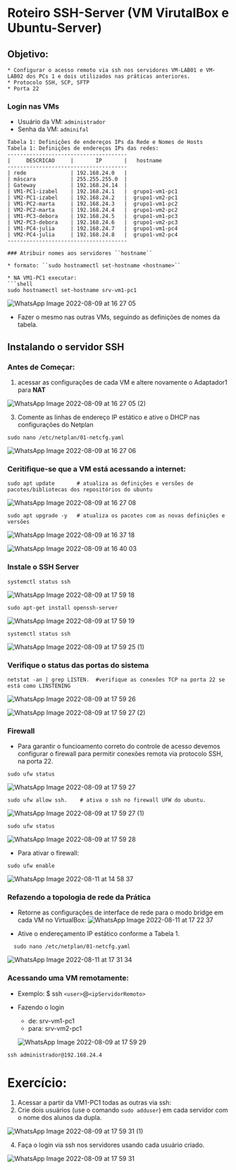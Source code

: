 # Roteiro SSH-Server (VM VirutalBox e Ubuntu-Server)

## Objetivo:
    * Configurar o acesso remoto via ssh nos servidores VM-LAB01 e VM-LAB02 dos PCs 1 e dois utilizados nas práticas anteriores.
    * Protocolo SSH, SCP, SFTP 
    * Porta 22
### Login nas VMs

* Usuário da VM: ``administrador``
* Senha da VM: ``adminifal``


```
Tabela 1: Definições de endereços IPs da Rede e Nomes de Hosts
Tabela 1: Definições de endereços IPs das redes:
--------------------------------------
|     DESCRICAO     |       IP       |   hostname
--------------------------------------
| rede              | 192.168.24.0   |  
| máscara           | 255.255.255.0  | 
| Gateway           | 192.168.24.14  |  
| VM1-PC1-izabel    | 192.168.24.1   |  grupo1-vm1-pc1
| VM2-PC1-izabel    | 192.168.24.2   |  grupo1-vm2-pc1
| VM1-PC2-marta     | 192.168.24.3   |  grupo1-vm1-pc2
| VM2-PC2-marta     | 192.168.24.4   |  grupo1-vm2-pc2
| VM1-PC3-debora    | 192.168.24.5   |  grupo1-vm1-pc3
| VM2-PC3-debora    | 192.168.24.6   |  grupo1-vm2-pc3
| VM1-PC4-julia     | 192.168.24.7   |  grupo1-vm1-pc4
| VM2-PC4-julia     | 192.168.24.8   |  grupo1-vm2-pc4
--------------------------------------

### Atribuir nomes aos servidores ``hostname``

* formato: ``sudo hostnamectl set-hostname <hostname>``

* NA VM1-PC1 executar:
```shell
sudo hostnamectl set-hostname srv-vm1-pc1
```
![WhatsApp Image 2022-08-09 at 16 27 05](https://user-images.githubusercontent.com/103062784/184226890-e578f926-69a9-452c-88dc-7ba97191a5b3.jpeg)

* Fazer o mesmo nas outras VMs, seguindo as definições de nomes da tabela.


## Instalando o servidor SSH

### Antes de Começar:
   1. acessar as configurações de cada VM e altere novamente o Adaptador1 para **NAT**
   
![WhatsApp Image 2022-08-09 at 16 27 05 (2)](https://user-images.githubusercontent.com/103062784/184227599-655311a3-af26-4c62-87e5-15f68e266531.jpeg)

   3. Comente as linhas de endereço IP estático e ative o DHCP nas configurações do Netplan
  ```shell
  sudo nano /etc/netplan/01-netcfg.yaml
  ```
  
  ![WhatsApp Image 2022-08-09 at 16 27 06](https://user-images.githubusercontent.com/103062784/184228132-af7598c3-6cb5-4912-b5f4-beb61af9e791.jpeg)

   
### Ceritifique-se que a VM está acessando a internet:

```shell
sudo apt update       # atualiza as definições e versões de pacotes/bibliotecas dos repositórios do ubuntu
```

![WhatsApp Image 2022-08-09 at 16 27 08](https://user-images.githubusercontent.com/103062784/184228903-ba58cd57-6ce8-4181-9413-5636a9904f43.jpeg)

```shell
sudo apt upgrade -y   # atualiza os pacotes com as novas definições e versões 
```

![WhatsApp Image 2022-08-09 at 16 37 18](https://user-images.githubusercontent.com/103062784/184229438-99c8d006-a4ac-4109-a725-153e2724a63a.jpeg)


![WhatsApp Image 2022-08-09 at 16 40 03](https://user-images.githubusercontent.com/103062784/184230024-ba20e666-0571-40ae-89a7-4659e5db0465.jpeg)

### Instale o SSH Server

```shell
systemctl status ssh
```
![WhatsApp Image 2022-08-09 at 17 59 18](https://user-images.githubusercontent.com/103062784/184231049-750b3141-a30b-499c-bfbf-6b5fa95bf317.jpeg)


``` shell
sudo apt-get install openssh-server
```

![WhatsApp Image 2022-08-09 at 17 59 19](https://user-images.githubusercontent.com/103062784/184231225-f585a94b-4ccd-4596-87d9-67a9e1b7a202.jpeg)

```shell
systemctl status ssh
```
![WhatsApp Image 2022-08-09 at 17 59 25 (1)](https://user-images.githubusercontent.com/103062784/184234321-5a2f81d0-4a82-4749-bc08-c97b6de1befd.jpeg)


### Verifique o status das portas do sistema
```
netstat -an | grep LISTEN.  #verifique as conexões TCP na porta 22 se está como LINSTENING
```

![WhatsApp Image 2022-08-09 at 17 59 26](https://user-images.githubusercontent.com/103062784/184234379-f14be003-1f5f-4035-a94a-62d762fd1046.jpeg)

![WhatsApp Image 2022-08-09 at 17 59 27 (2)](https://user-images.githubusercontent.com/103062784/184234550-f1c3a047-c69b-4f71-b692-da15e9fca324.jpeg)


### Firewall 
* Para garantir o funcioamento correto do controle de acesso devemos configurar o firewall para permitir conexões remota via protocolo SSH, na porta 22.
 
```shell
sudo ufw status
```
![WhatsApp Image 2022-08-09 at 17 59 27](https://user-images.githubusercontent.com/103062784/184233376-baf13abf-44ae-400e-976c-eea5182f49b4.jpeg)


```shell
sudo ufw allow ssh.    # ativa o ssh no firewall UFW do ubuntu.
```
![WhatsApp Image 2022-08-09 at 17 59 27 (1)](https://user-images.githubusercontent.com/103062784/184233489-461048d0-50a7-439f-91ff-05fb881d7da1.jpeg)

```shell
sudo ufw status
```
![WhatsApp Image 2022-08-09 at 17 59 28](https://user-images.githubusercontent.com/103062784/184233663-219d022e-1499-4f97-ae3b-49e3223a220f.jpeg)

* Para ativar o firewall:
```shell 
sudo ufw enable
```
![WhatsApp Image 2022-08-11 at 14 58 37](https://user-images.githubusercontent.com/103062784/184233768-f678988c-80f6-4e18-ba64-8418206d535b.jpeg)


### Refazendo a topologia de rede da Prática
* Retorne as configurações de interface de rede para o modo bridge em cada VM no VirtualBox:
![WhatsApp Image 2022-08-11 at 17 22 37](https://user-images.githubusercontent.com/103062784/184235445-1e172bac-74d3-4f1e-97d6-c45393859610.jpeg)


* Ative o endereçamento IP estático conforme a Tabela 1.
```shell
  sudo nano /etc/netplan/01-netcfg.yaml
  ```
  
![WhatsApp Image 2022-08-11 at 17 31 34](https://user-images.githubusercontent.com/103062784/184238748-52c18fd1-3991-4ad2-be89-71995015bd81.jpeg)

### Acessando uma VM remotamente:

* Exemplo: $ ssh ``<user>``@``<ipServidorRemoto>``
* Fazendo o login 
   * de: srv-vm1-pc1    
   * para: srv-vm2-pc1
   
   ![WhatsApp Image 2022-08-09 at 17 59 29](https://user-images.githubusercontent.com/103062784/184239317-eab51b35-c558-4a92-a8de-4a6109e033af.jpeg)


```shell
ssh administrador@192.168.24.4
```


# Exercício:

1) Acessar a partir da VM1-PC1 todas as outras via ssh:
2) Crie dois usuários (use o comando ``sudo adduser``) em cada servidor com o nome dos alunos da dupla.

![WhatsApp Image 2022-08-09 at 17 59 31 (1)](https://user-images.githubusercontent.com/103062784/184239940-20056125-d319-4f04-a0e9-137eecaa4ad0.jpeg)



4) Faça o login via ssh nos servidores usando cada usuário criado.


![WhatsApp Image 2022-08-09 at 17 59 31](https://user-images.githubusercontent.com/103062784/184239878-50283f8d-3469-41bd-bd31-33ad5533aadc.jpeg)

